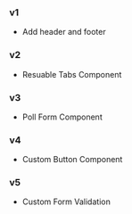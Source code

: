 ### v1
- Add header and footer

### v2
- Resuable Tabs Component

### v3
- Poll Form Component

### v4
- Custom Button Component

### v5
- Custom Form Validation

